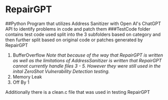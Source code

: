 # RepairGPT
##Python Program that utilizes Address Sanitizer with Open AI's ChatGPT API to identify problems in code and patch them
###TestCode folder contains test code used split into the 3 subfolders based on category and then further split based on original code or patches generated by RepairGPT
1. BufferOverflow
*Note that because of the way that RepairGPT is written as well as the limitations of AddressSanitizer is written that RepairGPT cannot currently handle files 3 - 5. However they were still used in the inital ZeroShot Vulnerability Detection testing.*
2. Memory Leak
3. Off By 1

Additionally there is a clean.c file that was used in testing RepairGPT
